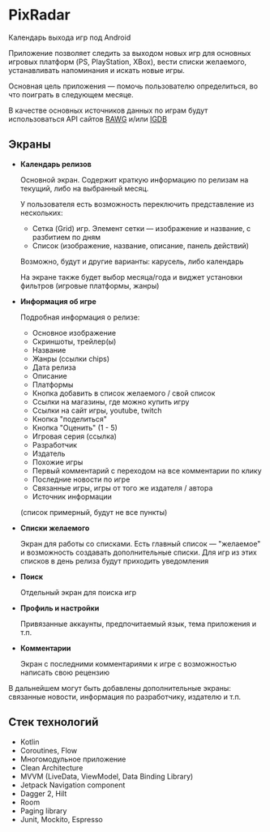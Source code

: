 # PixRadar
Календарь выхода игр под Android

Приложение позволяет следить за выходом новых игр для основных игровых платформ (PS, PlayStation, XBox),
вести списки желаемого, устанавливать напоминания и искать новые игры.

Основная цель приложения — помочь пользователю определиться, во что поиграть в следующем месяце.

В качестве основных источников данных по играм будут использоваться API сайтов [RAWG](https://rawg.io/apidocs) и/или [IGDB](https://www.igdb.com/api)

## Экраны

 *  **Календарь релизов**

    Основной экран. Содержит краткую информацию по релизам на текущий, либо на выбранный месяц.

      У пользователя есть возможность переключить представление из нескольких:
       * Сетка (Grid) игр. Элемент сетки — изображение и название, с разбитием по дням
       * Список (изображение, название, описание, панель действий)

     Возможно, будут и другие варианты: карусель, либо календарь

     На экране также будет выбор месяца/года и виджет установки фильтров (игровые платформы, жанры)


 * **Информация об игре**

   Подробная информация о релизе:
   * Основное изображение
   * Скриншоты, трейлер(ы)
   * Название
   * Жанры (ссылки chips)
   * Дата релиза
   * Описание
   * Платформы
   * Кнопка добавить в список желаемого / свой список
   * Ссылки на магазины, где можно купить игру
   * Ссылки на сайт игры, youtube, twitch
   * Кнопка "поделиться"
   * Кнопка "Оценить" (1 - 5)
   * Игровая серия (ссылка)
   * Разработчик
   * Издатель
   * Похожие игры
   * Первый комментарий с переходом на все комментарии по клику
   * Последние новости по игре
   * Связанные игры, игры от того же издателя / автора
   * Источник информации

   (список примерный, будут не все пункты)


 * **Списки желаемого**

   Экран для работы со списками. Есть главный список — "желаемое" и
   возможность создавать дополнительные списки. Для игр из этих списков в день релиза будут приходить уведомления


 * **Поиск**

   Отдельный экран для поиска игр


 * **Профиль и настройки**

   Привязанные аккаунты, предпочитаемый язык, тема приложения и т.п.


 * **Комментарии**

   Экран с последними комментариями к игре с возможностью написать свою рецензию


В дальнейшем могут быть добавлены дополнительные экраны: связанные новости, информация по разработчику,
издателю и т.п.


## Стек технологий

 * Kotlin
 * Coroutines, Flow
 * Многомодульное приложение
 * Clean Architecture
 * MVVM (LiveData, ViewModel, Data Binding Library)
 * Jetpack Navigation component
 * Dagger 2, Hilt
 * Room
 * Paging library
 * Junit, Mockito, Espresso